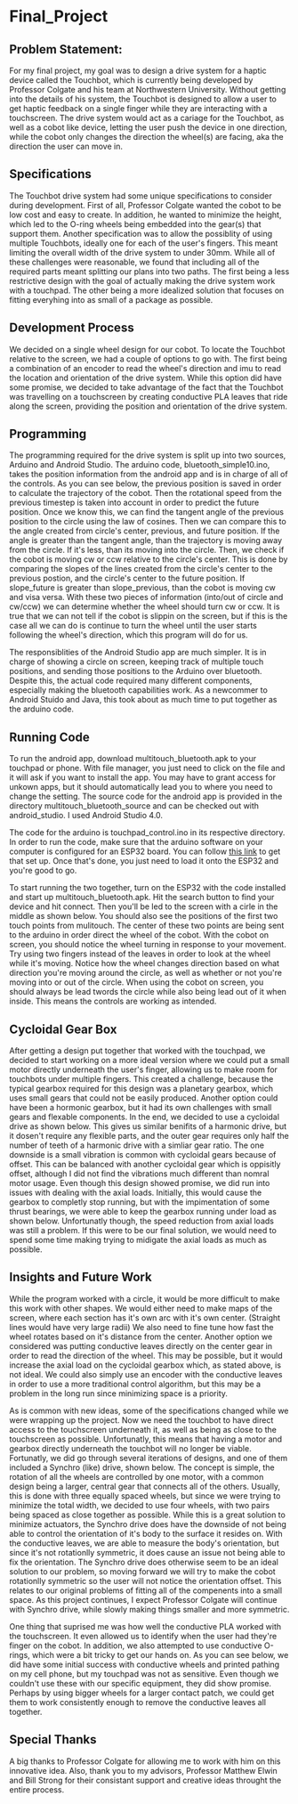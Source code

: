 # Final_Project

## Problem Statement:
For my final project, my goal was to design a drive system for a haptic device called the Touchbot, which is currently being developed by Professor Colgate and his
team at Northwestern University.  Without getting into the details of his system, the Touchbot is designed to allow a user to get haptic feedback on a single finger
while they are interacting with a touchscreen.  The drive system would act as a cariage for the Touchbot, as well as a cobot like device, letting the user push
the device in one direction, while the cobot only changes the direction the wheel(s) are facing, aka the direction the user can move in.

## Specifications
The Touchbot drive system had some unique specifications to consider during development.  First of all, Professor Colgate wanted the cobot to be low cost and easy to create.  In addition, he wanted to minimize the height, which led to the O-ring wheels being embedded into the gear(s) that support them. Another specification was to allow the possiblity of using multiple Touchbots, ideally one for each of the user's fingers.  This meant limiting the overall width of the drive system to under 30mm.  While all of these challenges were reasonable, we found that including all of the required parts meant splitting our plans into two paths.  The first being a less restrictive design with the goal of actually making the drive system work with a touchpad.  The other being a more idealized solution that focuses on fitting everyhing into as small of a package as possible.

## Development Process
We decided on a single wheel design for our cobot.  To locate the Touchbot relative to the screen, we had a couple of options to go with.  The first being a combination of an encoder to read the wheel's direction and imu to read the location and orientation of the drive system.  While this option did have some promise, we decided to take advantage of the fact that the Touchbot was travelling on a touchscreen by creating conductive PLA leaves that ride along the screen, providing the position and orientation of the drive system.  

## Programming
The programming required for the drive system is split up into two sources, Arduino and Android Studio.  The arduino code, bluetooth_simple10.ino, takes the position information from the android app and is in charge of all of the controls.  As you can see below, the previous position is saved in order to calculate the trajectory of the cobot.  Then the rotational speed from the previous timestep is taken into account in order to predict the future position.  Once we know this, we can find the tangent angle of the previous position to the circle using the law of cosines.  Then we can compare this to the angle created from circle's center, previous, and future position.  If the angle is greater than the tangent angle, than the trajectory is moving away from the circle.  If it's less, than its moving into the circle.  Then, we check if the cobot is moving cw or ccw relative to the circle's center.  This is done by comparing the slopes of the lines created from the circle's center to the previous postion, and the circle's center to the future position.  If slope_future is greater than slope_previous, than the cobot is moving cw and visa versa.  With these two pieces of information (into/out of circle and cw/ccw) we can determine whether the wheel should turn cw or ccw.  It is true that we can not tell if the cobot is slippin on the screen, but if this is the case all we can do is continue to turn the wheel until the user starts following the wheel's direction, which this program will do for us. 

The responsiblities of the Android Studio app are much simpler.  It is in charge of showing a circle on screen, keeping track of multiple touch positions, and sending those positions to the Arduino over bluetooth.  Despite this, the actual code required many different components, especially making the bluetooth capabilities work.  As a newcommer to Android Stuido and Java, this took about as much time to put together as the arduino code.

## Running Code
To run the android app, download multitouch_bluetooth.apk to your touchpad or phone.  With file manager, you just need to click on the file and it will ask if you want to install the app.  You may have to grant access for unkown apps, but it should automatically lead you to where you need to change the setting.  The source code for the android app is provided in the directory multitouch_bluetooth_source and can be checked out with android_studio. I used Android Studio 4.0.

The code for the arduino is touchpad_control.ino in its respective directory.  In order to run the code, make sure that the arduino software on your computer is configured for an ESP32 board.  You can follow [this link](https://randomnerdtutorials.com/installing-the-esp32-board-in-arduino-ide-windows-instructions/) to get that set up.  Once that's done, you just need to load it onto the ESP32 and you're good to go.

To start running the two together, turn on the ESP32 with the code installed and start up multitouch_bluetooth.apk.  Hit the search button to find your device and hit connect.  Then you'll be led to the screen with a cirle in the middle as shown below.  You should also see the positions of the first two touch points from mulitouch.  The center of these two points are being sent to the arduino in order  direct the wheel of the cobot.  With the cobot on screen, you should notice the wheel turning in response to your movement.  Try using two fingers instead of the leaves in order to look at the wheel while it's moving.  Notice how the wheel changes direction based on what direction you're moving around the circle, as well as whether or not you're moving into or out of the circle.  When using the cobot on screen, you should always be lead twords the circle while also being lead out of it when inside.  This means the controls are working as intended.  



## Cycloidal Gear Box
After getting a design put together that worked with the touchpad, we decided to start working on a more ideal version where we could put a small motor directly underneath the user's finger, allowing us to make room for touchbots under multiple fingers. This created a challenge, because the typical gearbox required for this design was a planetary gearbox, which uses small gears that could not be easily produced.  Another option could have been a hormonic gearbox, but it had its own challenges with small gears and flexable components.  In the end, we decided to use a cycloidal drive as shown below.  This gives us similar benifits of a harmonic drive, but it dosen't require any flexible parts, and the outer gear requires only half the number of teeth of a harmonic drive with a simliar gear ratio.  The one downside is a small vibration is common with cycloidal gears because of offset.  This can be balanced with another cycloidal gear which is oppisitly offset, although I did not find the vibrations much different than nomral motor usage.  Even though this design showed promise, we did run into issues with dealing with the axial loads.  Initially, this would cause the gearbox to completly stop running, but with the impimentation of some thrust bearings, we were able to keep the gearbox running under load as shown below.  Unfortunatly though, the speed reduction from axial loads was still a problem.  If this were to be our final solution, we would need to spend some time making trying to midigate the axial loads as much as possible.

## Insights and Future Work
While the program worked with a circle, it would be more difficult to make this work with other shapes.  We would either need to make maps of the screen, where each section has  it's own arc with it's own center.  (Straight lines would have very large radii)  We also need to fine tune how fast the wheel rotates based on it's distance from the center. Another option we considered was putting conductive leaves directly on the center gear in order to read the direction of the wheel.  This may be possible, but it would increase the axial load on the cycloidal gearbox which, as stated above, is not ideal.  We could also simply use an encoder with the conductive leaves in order to use a more traditional control algorithm, but this may be a problem in the long run since minimizing space is a priority.

As is common with new ideas, some of the specifications changed while we were wrapping up the project.  Now we need the touchbot to have direct access to the touchscreen underneath it, as well as being as close to the touchscreen as possible.  Unfortunatly, this means that having a motor and gearbox directly underneath the touchbot will no longer be viable.  Fortunatly, we did go through several iterations of designs, and one of them included a Synchro (like) drive, shown below.  The concept is simple, the rotation of all the wheels are controlled by one motor, with a common design being a larger, central gear that connects all of the others.  Usually, this is done with three equally spaced wheels, but since we were trying to minimize the total width, we decided to use four wheels, with two pairs being spaced as close together as possible.  While this is a great solution to minimize actuators, the Synchro drive does have the downside of not being able to control the orientation of it's body to the surface it resides on.  With the conductive leaves, we are able to measure the body's orientation, but since it's not rotationlly symmetric, it does cause an issue not being able to fix the orientation.  The Synchro drive does otherwise seem to be an ideal solution to our problem, so moving forward we will try to make the cobot rotationlly symmetric so the user will not notice the orientation offset.  This relates to our original problems of fitting all of the compenents into a small space. As this project continues, I expect Professor Colgate will continue with Synchro drive, while slowly making things smaller and more symmetric.

One thing that suprised me was how well the conductive PLA worked with the touchscreen.  It even allowed us to identify when the user had they're finger on the cobot.  In addition, we also attempted to use conductive O-rings, which were a bit tricky to get our hands on.  As you can see below, we did have some initial success with conductive wheels and printed pathing on my cell phone, but my touchpad was not as sensitive.  Even though we couldn't use these with our specific equipment, they did show promise.  Perhaps by using bigger wheels for a larger contact patch, we could get them to work consistently enough to remove the conductive leaves all together.  

## Special Thanks
A big thanks to Professor Colgate for allowing me to work with him on this innovative idea.  Also, thank you to my advisors, Professor Matthew Elwin and Bill Strong for their consistant support and creative ideas throught the entire process.
